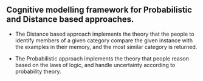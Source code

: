 ## Cognitive modelling framework for Probabilistic and Distance based approaches.

- The Distance based approach implements the theory that the people to identify members of a given category compare the given instance with the examples in their memory, and the most similar category is returned.

- The Probabilistic approach implements the theory that people reason based on the laws of logic, and handle uncertainty according to probability theory.

